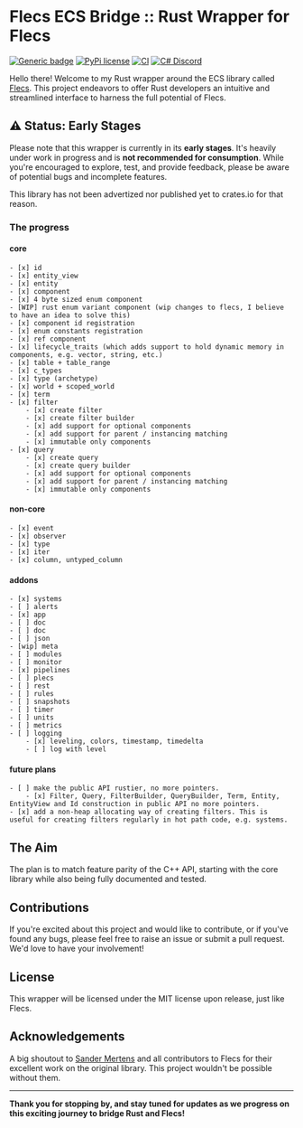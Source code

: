 # Flecs ECS Bridge :: Rust Wrapper for Flecs

[![Generic badge](https://img.shields.io/badge/Flecs_Version-3.2.11-<COLOR>.svg)](https://github.com/SanderMertens/flecs/releases)
[![PyPi license](https://badgen.net/pypi/license/pip/)](https://pypi.org/project/pip/)
[![CI](https://github.com/indra-db/flecs_ecs_rs/actions/workflows/ci.yml/badge.svg)](https://github.com/indra-db/flecs_ecs_rs/actions/workflows/ci.yml)
[![C# Discord](https://badgen.net/discord/members/jkEZ2jQD6F)](https://discord.gg/jkEZ2jQD6F)




Hello there! Welcome to my Rust wrapper around the ECS library called [Flecs](https://github.com/SanderMertens/flecs). This project endeavors to offer Rust developers an intuitive and streamlined interface to harness the full potential of Flecs.

## ⚠️ Status: Early Stages

Please note that this wrapper is currently in its **early stages**. It's heavily under work in progress and is **not recommended for consumption**. While you're encouraged to explore, test, and provide feedback, please be aware of potential bugs and incomplete features.

This library has not been advertized nor published yet to crates.io for that reason.

### The progress

#### core
```[tasklist]
- [x] id
- [x] entity_view
- [x] entity
- [x] component
- [x] 4 byte sized enum component
- [WIP] rust enum variant component (wip changes to flecs, I believe to have an idea to solve this)
- [x] component id registration
- [x] enum constants registration
- [x] ref component
- [x] lifecycle_traits (which adds support to hold dynamic memory in components, e.g. vector, string, etc.)
- [x] table + table_range
- [x] c_types
- [x] type (archetype)
- [x] world + scoped_world
- [x] term
- [x] filter
    - [x] create filter 
    - [x] create filter builder
    - [x] add support for optional components
    - [x] add support for parent / instancing matching
    - [x] immutable only components
- [x] query
    - [x] create query
    - [x] create query builder
    - [x] add support for optional components
    - [x] add support for parent / instancing matching
    - [x] immutable only components
```

#### non-core
```[tasklist]
- [x] event
- [x] observer
- [x] type
- [x] iter
- [x] column, untyped_column
```
#### addons
```[tasklist]
- [x] systems
- [ ] alerts
- [x] app
- [ ] doc
- [ ] doc
- [ ] json
- [wip] meta
- [ ] modules
- [ ] monitor
- [x] pipelines
- [ ] plecs
- [ ] rest
- [ ] rules
- [ ] snapshots
- [ ] timer
- [ ] units
- [ ] metrics
- [ ] logging
    - [x] leveling, colors, timestamp, timedelta
    - [ ] log with level
```

#### future plans
```[tasklist]
- [ ] make the public API rustier, no more pointers.
    - [x] Filter, Query, FilterBuilder, QueryBuilder, Term, Entity, EntityView and Id construction in public API no more pointers.
- [x] add a non-heap allocating way of creating filters. This is useful for creating filters regularly in hot path code, e.g. systems. 
```

## The Aim

The plan is to match feature parity of the C++ API, starting with the core library while also being fully documented and tested.

## Contributions

If you're excited about this project and would like to contribute, or if you've found any bugs, please feel free to raise an issue or submit a pull request. We'd love to have your involvement!

## License

This wrapper will be licensed under the MIT license upon release, just like Flecs.

## Acknowledgements

A big shoutout to [Sander Mertens](https://github.com/SanderMertens) and all contributors to Flecs for their excellent work on the original library. This project wouldn't be possible without them.


---

**Thank you for stopping by, and stay tuned for updates as we progress on this exciting journey to bridge Rust and Flecs!**
